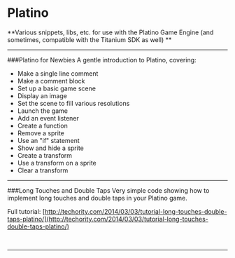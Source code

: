 Platino
===============

**Various snippets, libs, etc. for use with the Platino Game Engine (and sometimes, compatible with the Titanium SDK as well)
**

----

###Platino for Newbies
A gentle introduction to Platino, covering:

- Make a single line comment
- Make a comment block
- Set up a basic game scene
- Display an image
- Set the scene to fill various resolutions
- Launch the game
- Add an event listener
- Create a function
- Remove a sprite
- Use an "if" statement
- Show and hide a sprite
- Create a transform
- Use a transform on a sprite
- Clear a transform

----

###Long Touches and Double Taps
Very simple code showing how to implement long touches and double taps in your Platino game.

Full tutorial: [http://techority.com/2014/03/03/tutorial-long-touches-double-taps-platino/](http://techority.com/2014/03/03/tutorial-long-touches-double-taps-platino/)


&nbsp;

----